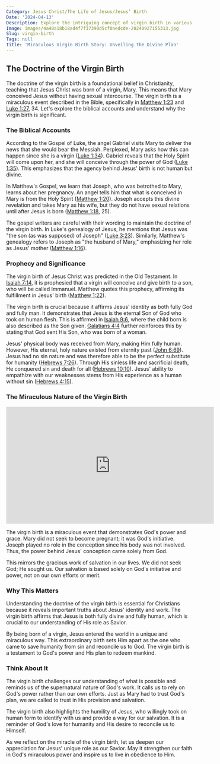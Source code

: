 ```yaml
---
Category: Jesus Christ/The Life of Jesus/Jesus’ Birth
Date: '2024-04-13'
Description: Explore the intriguing concept of virgin birth in various cultures and religions, delving into its significance and historical contexts.
Image: images/4a48a18b18ad4f7f37390d5cf0aedcde-20240927155313.jpg
Slug: virgin-birth
Tags: null
Title: 'Miraculous Virgin Birth Story: Unveiling the Divine Plan'
---
```


## The Doctrine of the Virgin Birth

The doctrine of the virgin birth is a foundational belief in Christianity, teaching that Jesus Christ was born of a virgin, Mary. This means that Mary conceived Jesus without having sexual intercourse. The virgin birth is a miraculous event described in the Bible, specifically in [Matthew 1:23](https://www.bibleref.com/Matthew/1/Matthew-1-23.html) and [Luke 1:27](https://www.bibleref.com/Luke/1/Luke-1-27.html), 34. Let's explore the biblical accounts and understand why the virgin birth is significant.

### The Biblical Accounts

According to the Gospel of Luke, the angel Gabriel visits Mary to deliver the news that she would bear the Messiah. Perplexed, Mary asks how this can happen since she is a virgin ([Luke 1:34](https://www.bibleref.com/Luke/1/Luke-1-34.html)). Gabriel reveals that the Holy Spirit will come upon her, and she will conceive through the power of God ([Luke 1:35](https://www.bibleref.com/Luke/1/Luke-1-35.html)). This emphasizes that the agency behind Jesus' birth is not human but divine.

In Matthew's Gospel, we learn that Joseph, who was betrothed to Mary, learns about her pregnancy. An angel tells him that what is conceived in Mary is from the Holy Spirit ([Matthew 1:20](https://www.bibleref.com/Matthew/1/Matthew-1-20.html)). Joseph accepts this divine revelation and takes Mary as his wife, but they do not have sexual relations until after Jesus is born ([Matthew 1:18](https://www.bibleref.com/Matthew/1/Matthew-1-18.html), 25).

The gospel writers are careful with their wording to maintain the doctrine of the virgin birth. In Luke's genealogy of Jesus, he mentions that Jesus was "the son (as was supposed) of Joseph" ([Luke 3:23](https://www.bibleref.com/Luke/3/Luke-3-23.html)). Similarly, Matthew's genealogy refers to Joseph as "the husband of Mary," emphasizing her role as Jesus' mother ([Matthew 1:16](https://www.bibleref.com/Matthew/1/Matthew-1-16.html)).

### Prophecy and Significance

The virgin birth of Jesus Christ was predicted in the Old Testament. In [Isaiah 7:14](https://www.bibleref.com/Isaiah/7/Isaiah-7-14.html), it is prophesied that a virgin will conceive and give birth to a son, who will be called Immanuel. Matthew quotes this prophecy, affirming its fulfillment in Jesus' birth ([Matthew 1:22](https://www.bibleref.com/Matthew/1/Matthew-1-22.html)).

The virgin birth is crucial because it affirms Jesus' identity as both fully God and fully man. It demonstrates that Jesus is the eternal Son of God who took on human flesh. This is affirmed in [Isaiah 9:6](https://www.bibleref.com/Isaiah/9/Isaiah-9-6.html), where the child born is also described as the Son given. [Galatians 4:4](https://www.bibleref.com/Galatians/4/Galatians-4-4.html) further reinforces this by stating that God sent His Son, who was born of a woman.

Jesus' physical body was received from Mary, making Him fully human. However, His eternal, holy nature existed from eternity past ([John 6:69](https://www.bibleref.com/John/6/John-6-69.html)). Jesus had no sin nature and was therefore able to be the perfect substitute for humanity ([Hebrews 7:26](https://www.bibleref.com/Hebrews/7/Hebrews-7-26.html)). Through His sinless life and sacrificial death, He conquered sin and death for all ([Hebrews 10:10](https://www.bibleref.com/Hebrews/10/Hebrews-10-10.html)). Jesus' ability to empathize with our weaknesses stems from His experience as a human without sin ([Hebrews 4:15](https://www.bibleref.com/Hebrews/4/Hebrews-4-15.html)).

### The Miraculous Nature of the Virgin Birth


<iframe width="560" height="315" src="https://www.youtube.com/embed/61gmdq36IdU" frameborder="0" allow="autoplay; encrypted-media" allowfullscreen></iframe>


The virgin birth is a miraculous event that demonstrates God's power and grace. Mary did not seek to become pregnant; it was God's initiative. Joseph played no role in the conception since his body was not involved. Thus, the power behind Jesus' conception came solely from God.

This mirrors the gracious work of salvation in our lives. We did not seek God; He sought us. Our salvation is based solely on God's initiative and power, not on our own efforts or merit.

### Why This Matters

Understanding the doctrine of the virgin birth is essential for Christians because it reveals important truths about Jesus' identity and work. The virgin birth affirms that Jesus is both fully divine and fully human, which is crucial to our understanding of His role as Savior.

By being born of a virgin, Jesus entered the world in a unique and miraculous way. This extraordinary birth sets Him apart as the one who came to save humanity from sin and reconcile us to God. The virgin birth is a testament to God's power and His plan to redeem mankind.

### Think About It

The virgin birth challenges our understanding of what is possible and reminds us of the supernatural nature of God's work. It calls us to rely on God's power rather than our own efforts. Just as Mary had to trust God's plan, we are called to trust in His provision and salvation.

The virgin birth also highlights the humility of Jesus, who willingly took on human form to identify with us and provide a way for our salvation. It is a reminder of God's love for humanity and His desire to reconcile us to Himself.

As we reflect on the miracle of the virgin birth, let us deepen our appreciation for Jesus' unique role as our Savior. May it strengthen our faith in God's miraculous power and inspire us to live in obedience to Him.